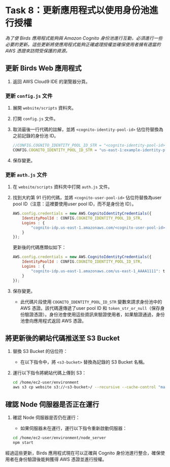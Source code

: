 # Task 8：更新應用程式以使用身份池進行授權

_為了使 Birds 應用程式能夠與 Amazon Cognito 身份池進行互動，必須進行一些必要的更新。這些更新將使應用程式能夠正確處理授權並確保使用者擁有適當的 AWS 憑證來訪問受保護的資源。_

## 更新 Birds Web 應用程式

1. 返回 AWS Cloud9 IDE 的瀏覽器分頁。

### 更新 `config.js` 文件

1. 展開 `website/scripts` 資料夾。

2. 打開 `config.js` 文件。

3. 取消最後一行代碼的註解，並將 `<cognito-identity-pool-id>` 佔位符替換為之前記錄的身份池 ID。

    ```javascript
    //CONFIG.COGNITO_IDENTITY_POOL_ID_STR = "<cognito-identity-pool-id>";
    CONFIG.COGNITO_IDENTITY_POOL_ID_STR = "us-east-1:example-identity-pool-id";
    ```

4. 保存變更。

### 更新 `auth.js` 文件

1. 在 `website/scripts` 資料夾中打開 `auth.js` 文件。

2. 找到大約第 91 行的代碼，並將 `<cognito-user-pool-id>` 佔位符替換為user pool ID（注意：這裡要使用user pool ID，而不是身份池 ID）。

    ```javascript
    AWS.config.credentials = new AWS.CognitoIdentityCredentials({
        IdentityPoolId : CONFIG.COGNITO_IDENTITY_POOL_ID_STR,
        Logins : {
            "cognito-idp.us-east-1.amazonaws.com/<cognito-user-pool-id>": token_str_or_null
        }
    });
    ```

   更新後的代碼應類似如下：

    ```javascript
    AWS.config.credentials = new AWS.CognitoIdentityCredentials({
        IdentityPoolId : CONFIG.COGNITO_IDENTITY_POOL_ID_STR,
        Logins : {
            "cognito-idp.us-east-1.amazonaws.com/us-east-1_AAAA1111": token_str_or_null
        }
    });
    ```

3. 保存變更。

   - 此代碼片段使用 `COGNITO_IDENTITY_POOL_ID_STR` 變數來請求身份池中的 AWS 憑證。該代碼還傳遞了user pool ID 和 `token_str_or_null`（保存身份驗證憑證）。身份池會使用這些資訊來驗證使用者，如果驗證通過，身份池會向應用程式返回 AWS 憑證。

## 將更新後的網站代碼推送至 S3 Bucket

1. 替換 S3 Bucket 的佔位符：
   - 在以下指令中，將 `<s3-bucket>` 替換為記錄的 S3 Bucket 名稱。

2. 運行以下指令將網站代碼上傳到 S3：

    ```bash
    cd /home/ec2-user/environment
    aws s3 cp website s3://<s3-bucket>/ --recursive --cache-control "max-age=0"
    ```

## 確認 Node 伺服器是否正在運行

1. 確認 Node 伺服器是否仍在運行：
   - 如果伺服器未在運行，運行以下指令重新啟動伺服器：

    ```bash
    cd /home/ec2-user/environment/node_server
    npm start
    ```

經過這些更新，Birds 應用程式現在可以正確與 Cognito 身份池進行整合，確保使用者在身份驗證後能夠獲得 AWS 憑證並進行授權。